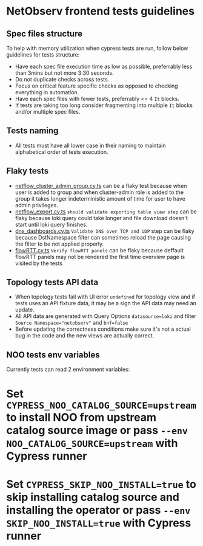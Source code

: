 # NetObserv frontend tests guidelines

## Spec files structure 
To help with memory utilization when cypress tests are run, follow below guidelines for tests structure:
- Have each spec file execution time as low as possible, preferrably less than 3mins but not more 3:30 seconds.
- Do not duplicate checks across tests.
- Focus on critical feature specific checks as opposed to checking everything in automation.
- Have each spec files with fewer tests, preferrably <= 4 `It` blocks.
- If tests are taking too long consider fragmenting into multiple `It` blocks and/or multiple spec files.

## Tests naming
- All tests must have all lower case in their naming to maintain alphabetical order of tests execution.

## Flaky tests
- [netflow_cluster_admin_group.cy.ts](netflow_cluster_admin_group.cy.ts) can be a flaky test because when user is added to group and when cluster-admin role is added to the group it takes longer indeterministic amount of time for user to have admin privileges.
- [netflow_export.cy.ts](netflow_export.cy.ts) `should validate exporting table view step` can be flaky because loki query could take longer and file download doesn't start until loki query finishes.
- [dns_dashboards.cy.ts](dns_dashboards.cy.ts) `Validate DNS over TCP and UDP` step can be flaky because DstNamespace filter can sometimes reload the page causing the filter to be not applied properly.
- [flowRTT.cy.ts](flowRTT.cy.ts) `Verify flowRTT panels` can be flaky because deffault flowRTT panels may not be rendered the first time overview page is visited by the tests

## Topology tests API data
- When topology tests fail with UI error `undefined` for topology view and if tests uses an API fixture data, it may be a sign the API data may need an update.
- All API data are generated with Query Options `datasource=loki` and filter `Source Namespace="netobserv"` and `bnf=false`
- Before updating the correctness conditions make sure it's not a actual bug in the code and the new views are actually correct.

## NOO tests env variables
Currently tests can read 2 environment variables:
# Set `CYPRESS_NOO_CATALOG_SOURCE=upstream` to install NOO from upstream catalog source image or pass `--env NOO_CATALOG_SOURCE=upstream` with Cypress runner
# Set `CYPRESS_SKIP_NOO_INSTALL=true` to skip installing catalog source and installing the operator or pass `--env SKIP_NOO_INSTALL=true` with Cypress runner
